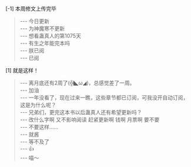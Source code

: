 
[-1] 本周修文上传完毕
>--- 今日更新<br>
>--- 为神魔寒不更新<br>
>--- 想看蛊真人的第1075天<br>
>--- 有生之年能完本吗<br>
>--- 朕已阅<br>
>--- 已阅<br>

[1] 就是这样！
>--- 离月底还有2周了(╬◣ω◢)，总感觉差了一周。<br>
>--- 加油<br>
>--- 一年没看了，现在过来一瞧，这些章节都已订阅，可我没开自动订阅，这是为什么呢？<br>
>--- 兄弟们，更完这本书以后蛊真人还有希望更新吗？<br>
>--- 改什么字啊   又不影响阅读  赶紧更新啊   钱啊  月票啊  要不要<br>
>--- 不要这样……<br>
>--- 就酱<br>
>--- 等不及了<br>
>--- 👍<br>
>--- 喵～<br>
